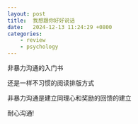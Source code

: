 ```yaml
---
layout: post
title:  我想跟你好好说话
date:   2024-12-13 11:24:29 +0800
categories: 
    - review
    - psychology
---
```


非暴力沟通的入门书

还是一样不习惯的阅读排版方式

非暴力沟通是建立同理心和奖励的回馈的建立

耐心沟通!